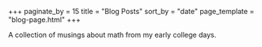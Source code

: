 +++
paginate_by = 15
title = "Blog Posts"
sort_by = "date"
page_template = "blog-page.html"
+++

A collection of musings about math from my early college days.

